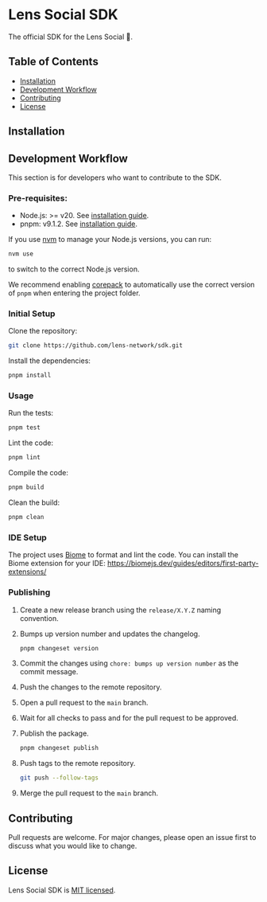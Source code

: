 # Lens Social SDK

The official SDK for the Lens Social 🌿.

## Table of Contents <!-- omit in toc -->

- [Installation](#installation)
- [Development Workflow](#development-workflow)
- [Contributing](#contributing)
- [License](#license)

## Installation

## Development Workflow

This section is for developers who want to contribute to the SDK.

### Pre-requisites: <!-- omit in toc -->

- Node.js: >= v20. See [installation guide](https://nodejs.org/en/download/package-manager).
- pnpm: v9.1.2. See [installation guide](https://pnpm.io/installation).

If you use [nvm](https://github.com/nvm-sh/nvm) to manage your Node.js versions, you can run:

```bash
nvm use
```

to switch to the correct Node.js version.

We recommend enabling [corepack](https://www.totaltypescript.com/how-to-use-corepack) to automatically use the correct version of `pnpm` when entering the project folder.

### Initial Setup <!-- omit in toc -->

Clone the repository:

```bash
git clone https://github.com/lens-network/sdk.git
```

Install the dependencies:

```bash
pnpm install
```

### Usage <!-- omit in toc -->

Run the tests:

```bash
pnpm test
```

Lint the code:

```bash
pnpm lint
```

Compile the code:

```bash
pnpm build
```

Clean the build:

```bash
pnpm clean
```

### IDE Setup <!-- omit in toc -->

The project uses [Biome](https://biomejs.dev/) to format and lint the code. You can install the Biome extension for your IDE: https://biomejs.dev/guides/editors/first-party-extensions/

### Publishing <!-- omit in toc -->

1. Create a new release branch using the `release/X.Y.Z` naming convention.
2. Bumps up version number and updates the changelog.

   ```bash
   pnpm changeset version
   ```

3. Commit the changes using `chore: bumps up version number` as the commit message.
4. Push the changes to the remote repository.
5. Open a pull request to the `main` branch.
6. Wait for all checks to pass and for the pull request to be approved.
7. Publish the package.

   ```bash
   pnpm changeset publish
   ```

8. Push tags to the remote repository.

   ```bash
   git push --follow-tags
   ```

9. Merge the pull request to the `main` branch.

## Contributing

Pull requests are welcome. For major changes, please open an issue first to discuss what you would like to change.

## License

Lens Social SDK is [MIT licensed](./LICENSE).
